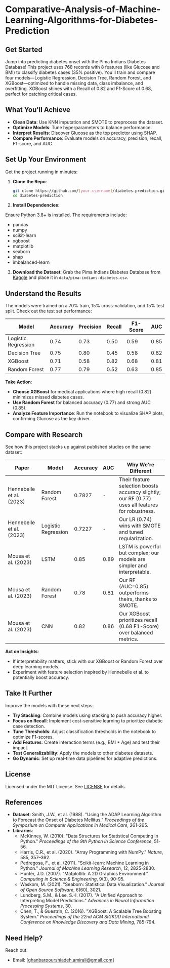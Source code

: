 # Comparative-Analysis-of-Machine-Learning-Algorithms-for-Diabetes-Prediction

## Get Started
Jump into predicting diabetes onset with the Pima Indians Diabetes Database! This project uses 768 records with 8 features (like Glucose and BMI) to classify diabetes cases (35% positive). You'll train and compare four models—Logistic Regression, Decision Tree, Random Forest, and XGBoost—optimized to handle missing data, class imbalance, and overfitting. XGBoost shines with a Recall of 0.82 and F1-Score of 0.68, perfect for catching critical cases.

## What You'll Achieve
- **Clean Data**: Use KNN imputation and SMOTE to preprocess the dataset.
- **Optimize Models**: Tune hyperparameters to balance performance.
- **Interpret Results**: Discover Glucose as the top predictor using SHAP.
- **Compare Performance**: Evaluate models on accuracy, precision, recall, F1-score, and AUC.

## Set Up Your Environment
Get the project running in minutes:
1. **Clone the Repo**:
   ```bash
   git clone https://github.com/[your-username]/diabetes-prediction.git
   cd diabetes-prediction
   ```
2. **Install Dependencies**:

Ensure Python 3.8+ is installed. The requirements include:
   - pandas
   - numpy
   - scikit-learn
   - xgboost
   - matplotlib
   - seaborn
   - shap
   - imbalanced-learn

3. **Download the Dataset**:
   Grab the Pima Indians Diabetes Database from [Kaggle](https://www.kaggle.com/datasets/uciml/pima-indians-diabetes-database) and place it in `data/pima-indians-diabetes.csv`.


## Understand the Results
The models were trained on a 70% train, 15% cross-validation, and 15% test split. Check out the test set performance:

| Model              | Accuracy | Precision | Recall | F1-Score | AUC  |
|--------------------|----------|-----------|--------|----------|------|
| Logistic Regression| 0.74     | 0.73      | 0.50   | 0.59     | 0.85 |
| Decision Tree      | 0.75     | 0.80      | 0.45   | 0.58     | 0.82 |
| XGBoost            | 0.71     | 0.58      | 0.82   | 0.68     | 0.81 |
| Random Forest      | 0.77     | 0.79      | 0.52   | 0.63     | 0.85 |

**Take Action**:
- **Choose XGBoost** for medical applications where high recall (0.82) minimizes missed diabetes cases.
- **Use Random Forest** for balanced accuracy (0.77) and strong AUC (0.85).
- **Analyze Feature Importance**: Run the notebook to visualize SHAP plots, confirming Glucose as the key driver.

## Compare with Research
See how this project stacks up against published studies on the same dataset:

| Paper | Model | Accuracy | AUC | Why We're Different |
|-------|-------|----------|-----|---------------------|
| Hennebelle et al. (2023) | Random Forest | 0.7827 | - | Their feature selection boosts accuracy slightly; our RF (0.77) uses all features for robustness. |
| Hennebelle et al. (2023) | Logistic Regression | 0.7227 | - | Our LR (0.74) wins with SMOTE and tuned regularization. |
| Mousa et al. (2023) | LSTM | 0.85 | 0.89 | LSTM is powerful but complex; our models are simpler and interpretable. |
| Mousa et al. (2023) | Random Forest | 0.78 | 0.81 | Our RF (AUC=0.85) outperforms theirs, thanks to SMOTE. |
| Mousa et al. (2023) | CNN | 0.82 | 0.86 | Our XGBoost prioritizes recall (0.68 F1-Score) over balanced metrics. |

**Act on Insights**:
- If interpretability matters, stick with our XGBoost or Random Forest over deep learning models.
- Experiment with feature selection inspired by Hennebelle et al. to potentially boost accuracy.

## Take It Further
Improve the models with these next steps:
- **Try Stacking**: Combine models using stacking to push accuracy higher.
- **Focus on Recall**: Implement cost-sensitive learning to prioritize diabetic case detection.
- **Tune Thresholds**: Adjust classification thresholds in the notebook to optimize F1-scores.
- **Add Features**: Create interaction terms (e.g., BMI * Age) and test their impact.
- **Test Generalizability**: Apply the models to other diabetes datasets.
- **Go Dynamic**: Set up real-time data pipelines for adaptive predictions.

## License
Licensed under the MIT License. See [LICENSE](LICENSE) for details.

## References
- **Dataset**: Smith, J.W., et al. (1988). "Using the ADAP Learning Algorithm to Forecast the Onset of Diabetes Mellitus." *Proceedings of the Symposium on Computer Applications in Medical Care*, 261-265.
- **Libraries**:
  - McKinney, W. (2010). "Data Structures for Statistical Computing in Python." *Proceedings of the 9th Python in Science Conference*, 51-56.
  - Harris, C.R., et al. (2020). "Array Programming with NumPy." *Nature*, 585, 357–362.
  - Pedregosa, F., et al. (2011). "Scikit-learn: Machine Learning in Python." *Journal of Machine Learning Research*, 12, 2825-2830.
  - Hunter, J.D. (2007). "Matplotlib: A 2D Graphics Environment." *Computing in Science & Engineering*, 9(3), 90-95.
  - Waskom, M. (2021). "Seaborn: Statistical Data Visualization." *Journal of Open Source Software*, 6(60), 3021.
  - Lundberg, S.M., & Lee, S.-I. (2017). "A Unified Approach to Interpreting Model Predictions." *Advances in Neural Information Processing Systems*, 30.
  - Chen, T., & Guestrin, C. (2016). "XGBoost: A Scalable Tree Boosting System." *Proceedings of the 22nd ACM SIGKDD International Conference on Knowledge Discovery and Data Mining*, 785-794.

## Need Help?
Reach out:
- Email: [ghanbarpourshiadeh.amirali@gmail.com]

